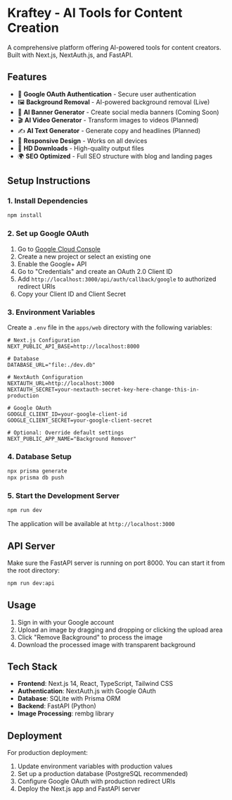 # Kraftey - AI Tools for Content Creation

A comprehensive platform offering AI-powered tools for content creators. Built with Next.js, NextAuth.js, and FastAPI.

## Features

- 🔐 **Google OAuth Authentication** - Secure user authentication
- 🖼️ **Background Removal** - AI-powered background removal (Live)
- 🎨 **AI Banner Generator** - Create social media banners (Coming Soon)
- 🎬 **AI Video Generator** - Transform images to videos (Planned)
- ✍️ **AI Text Generator** - Generate copy and headlines (Planned)
- 📱 **Responsive Design** - Works on all devices
- 💾 **HD Downloads** - High-quality output files
- 🌍 **SEO Optimized** - Full SEO structure with blog and landing pages

## Setup Instructions

### 1. Install Dependencies

```bash
npm install
```

### 2. Set up Google OAuth

1. Go to [Google Cloud Console](https://console.cloud.google.com/)
2. Create a new project or select an existing one
3. Enable the Google+ API
4. Go to "Credentials" and create an OAuth 2.0 Client ID
5. Add `http://localhost:3000/api/auth/callback/google` to authorized redirect URIs
6. Copy your Client ID and Client Secret

### 3. Environment Variables

Create a `.env` file in the `apps/web` directory with the following variables:

```env
# Next.js Configuration
NEXT_PUBLIC_API_BASE=http://localhost:8000

# Database
DATABASE_URL="file:./dev.db"

# NextAuth Configuration
NEXTAUTH_URL=http://localhost:3000
NEXTAUTH_SECRET=your-nextauth-secret-key-here-change-this-in-production

# Google OAuth
GOOGLE_CLIENT_ID=your-google-client-id
GOOGLE_CLIENT_SECRET=your-google-client-secret

# Optional: Override default settings
NEXT_PUBLIC_APP_NAME="Background Remover"
```

### 4. Database Setup

```bash
npx prisma generate
npx prisma db push
```

### 5. Start the Development Server

```bash
npm run dev
```

The application will be available at `http://localhost:3000`

## API Server

Make sure the FastAPI server is running on port 8000. You can start it from the root directory:

```bash
npm run dev:api
```

## Usage

1. Sign in with your Google account
2. Upload an image by dragging and dropping or clicking the upload area
3. Click "Remove Background" to process the image
4. Download the processed image with transparent background

## Tech Stack

- **Frontend**: Next.js 14, React, TypeScript, Tailwind CSS
- **Authentication**: NextAuth.js with Google OAuth
- **Database**: SQLite with Prisma ORM
- **Backend**: FastAPI (Python)
- **Image Processing**: rembg library

## Deployment

For production deployment:

1. Update environment variables with production values
2. Set up a production database (PostgreSQL recommended)
3. Configure Google OAuth with production redirect URIs
4. Deploy the Next.js app and FastAPI server
